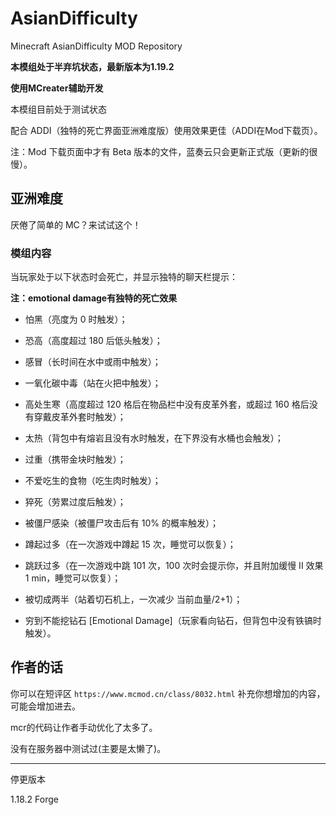 # AsianDifficulty
Minecraft AsianDifficulty MOD Repository

**本模组处于半弃坑状态，最新版本为1.19.2**

**使用MCreater辅助开发**

本模组目前处于测试状态

配合 ADDI（独特的死亡界面亚洲难度版）使用效果更佳（ADDI在Mod下载页）。

注：Mod 下载页面中才有 Beta 版本的文件，蓝奏云只会更新正式版（更新的很慢）。

## 亚洲难度

厌倦了简单的 MC？来试试这个！

### 模组内容

当玩家处于以下状态时会死亡，并显示独特的聊天栏提示：

**注：emotional damage有独特的死亡效果**

- 怕黑（亮度为 0 时触发）；

- 恐高（高度超过 180 后低头触发）；

- 感冒（长时间在水中或雨中触发）；

- 一氧化碳中毒（站在火把中触发）；

- 高处生寒（高度超过 120 格后在物品栏中没有皮革外套，或超过 160 格后没有穿戴皮革外套时触发）；

- 太热（背包中有熔岩且没有水时触发，在下界没有水桶也会触发）；

- 过重（携带金块时触发）；

- 不爱吃生的食物（吃生肉时触发）；

- 猝死（劳累过度后触发）；

- 被僵尸感染（被僵尸攻击后有 10% 的概率触发）；

- 蹲起过多（在一次游戏中蹲起 15 次，睡觉可以恢复）；

- 跳跃过多（在一次游戏中跳 101 次，100 次时会提示你，并且附加缓慢 II 效果 1 min，睡觉可以恢复）；

- 被切成两半（站着切石机上，一次减少 当前血量/2+1）；

- 穷到不能挖钻石 [Emotional Damage]（玩家看向钻石，但背包中没有铁镐时触发）。

## 作者的话

你可以在短评区 `https://www.mcmod.cn/class/8032.html` 补充你想增加的内容，可能会增加进去。

mcr的代码让作者手动优化了太多了。

没有在服务器中测试过(主要是太懒了)。

---

停更版本

1.18.2 Forge

